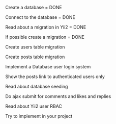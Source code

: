 Create a database = DONE

Connect to the database = DONE

Read about a migration in Yii2 = DONE  

If possible create a migration = DONE

Create users table migration 

Create posts table migration 

Implement a Database user login system 

Show the posts link to authenticated users only 

Read about database seeding 

Do ajax submit for comments and likes and replies

Read about Yii2 user RBAC 

Try to implement in your project




